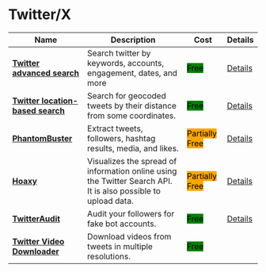 # Twitter/X



| Name                                                                                                    | Description                                                                                                   | Cost                                                         | Details                             |
| ------------------------------------------------------------------------------------------------------- | ------------------------------------------------------------------------------------------------------------- | ------------------------------------------------------------ | ----------------------------------- |
| [**Twitter advanced search**](http://twitter.com/search-advanced)                                       | Search twitter by keywords, accounts, engagement, dates, and more                                             | <mark style="background-color:green;">Free</mark>            | [Details](twitter-advanced-search/) |
| [**Twitter location-based search**](https://twitter.com/search?q=geocode%3A40.427544%2C-3.696136%2C2km) | Search for geocoded tweets by their distance from some coordinates.                                           | <mark style="background-color:green;">Free</mark>            | [Details](twitter-location-search/) |
| [**PhantomBuster**](https://phantombuster.com/)                                                         | Extract tweets, followers, hashtag results, media, and likes.                                                 | <mark style="background-color:orange;">Partially Free</mark> | [Details](phantom-buster/)          |
| [**Hoaxy**](https://hoaxy.osome.iu.edu/)                                                                | Visualizes the spread of information online using the Twitter Search API. It is also possible to upload data. | <mark style="background-color:orange;">Partially Free</mark> | [Details](hoaxy/)                   |
| [**TwitterAudit**](https://twitteraudit.com/)                                                           | Audit your followers for fake bot accounts.                                                                   | <mark style="background-color:green;">Free</mark>            | [Details](twitter-audit/)           |
| [**Twitter Video Downloader**](https://twittervideodownloader.com/)                                     | Download videos from tweets in multiple resolutions.                                                          | <mark style="background-color:green;">Free</mark>            |                                     |
